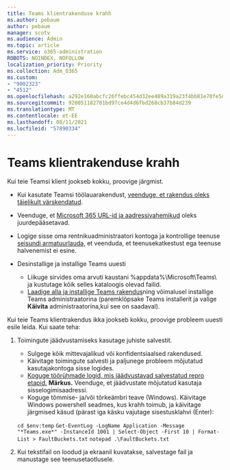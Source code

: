 ```yaml
---
title: Teams klientrakenduse krahh
ms.author: pebaum
author: pebaum
manager: scotv
ms.audience: Admin
ms.topic: article
ms.service: o365-administration
ROBOTS: NOINDEX, NOFOLLOW
localization_priority: Priority
ms.collection: Adm_O365
ms.custom:
- "9002323"
- "4512"
ms.openlocfilehash: a292e160abcfc26ffebc454d32ee489a319a23f4bb81e70fe5dbe72bfd0b8b81
ms.sourcegitcommit: 920051182781bd97ce4d4d6fbd268cb37b84d239
ms.translationtype: MT
ms.contentlocale: et-EE
ms.lasthandoff: 08/11/2021
ms.locfileid: "57890334"
---
```

# <a name="teams-client-crashing"></a>Teams klientrakenduse krahh

Kui teie Teamsi klient jookseb kokku, proovige järgmist.

- Kui kasutate Teamsi töölauarakendust, [veenduge, et rakendus oleks täielikult värskendatud](https://support.office.com/article/Update-Microsoft-Teams-535a8e4b-45f0-4f6c-8b3d-91bca7a51db1).

- Veenduge, et [Microsoft 365 URL-id ja aadressivahemikud](https://docs.microsoft.com/microsoftteams/connectivity-issues) oleks juurdepääsetavad.

- Logige sisse oma rentnikuadministraatori kontoga ja kontrollige teenuse [seisundi armatuurlauda,](https://docs.microsoft.com/office365/enterprise/view-service-health) et veenduda, et teenusekatkestust ega teenuse halvenemist ei esine.

- Desinstallige ja installige Teams uuesti
    - Liikuge sirvides oma arvuti kaustani %appdata%\Microsoft\Teams\ ja kustutage kõik selles kataloogis olevad failid.
    - [Laadige alla ja installige Teams rakendus](https://www.microsoft.com/microsoft-teams/download-app)ning võimalusel installige Teams administraatorina (paremklõpsake Teams installerit ja valige **Käivita** administraatorina,kui see on saadaval).

Kui teie Teams klientrakendus ikka jookseb kokku, proovige probleem uuesti esile leida. Kui saate teha:

1. Toimingute jäädvustamiseks kasutage juhiste salvestit.
    - Sulgege kõik mittevajalikud või konfidentsiaalsed rakendused.
    - Käivitage toimingute salvesti ja paljunege probleem mõjutatud kasutajakontoga sisse logides.
    - [Koguge töörühmade logid, mis jäädvustavad salvestatud repro etapid.](https://docs.microsoft.com/microsoftteams/log-files) **Märkus.** Veenduge, et jäädvustate mõjutatud kasutaja sisselogimisaadressi.
    - Koguge tõmmise- ja/või tõrkeämbri teave (Windows). Käivitage Windows powershell seadmes, kus krahh toimub, ja käivitage järgmised käsud (pärast iga käsku vajutage sisestusklahvi (Enter):

    `cd $env:temp` `Get-EventLog -LogName Application -Message "*Teams.exe*" -InstanceId 1001 | Select-Object -First 10 | Format-List > FaultBuckets.txt`
    `notepad .\FaultBuckets.txt`
    
2. Kui tekstifail on loodud ja ekraanil kuvatakse, salvestage fail ja manustage see teenusetaotlusele. 
